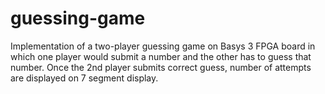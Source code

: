 # guessing-game

Implementation of a two-player guessing game on Basys 3 FPGA board in which one player would submit a number and the other has to guess that number. Once the 2nd player submits correct guess, number of attempts are displayed on 7 segment display.
